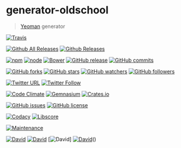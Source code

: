 # generator-oldschool

> [Yeoman](http://yeoman.io) generator

[![Travis](https://img.shields.io/travis/fluky/generator-oldschool.svg)]()

[![Github All Releases](https://img.shields.io/github/downloads/fluky/generator-oldschool/total.svg)]()
[![Github Releases](https://img.shields.io/github/downloads/fluky/generator-oldschool/latest/total.svg)]()

[![npm](https://img.shields.io/fluky/generator-oldschool/npm.svg)]()
[![node](https://img.shields.io/node/v/gh-badges.svg)]()
[![Bower](https://img.shields.io/bower/v/bootstrap.svg)]()
[![GitHub release](https://img.shields.io/github/release/qubyte/rubidium.svg)]()
[![GitHub commits](https://img.shields.io/github/commits-since/SubtitleEdit/subtitleedit/3.4.7.svg)]()

[![GitHub forks](https://img.shields.io/github/forks/badges/shields.svg?style=social&label=Fork)]()
[![GitHub stars](https://img.shields.io/github/stars/badges/shields.svg?style=social&label=Star)]()
[![GitHub watchers](https://img.shields.io/github/watchers/badges/shields.svg?style=social&label=Watch)]()
[![GitHub followers](https://img.shields.io/github/followers/espadrine.svg?style=social&label=Follow)]()

[![Twitter URL](https://img.shields.io/twitter/url/http/shields.io.svg?style=social)]()
[![Twitter Follow](https://img.shields.io/twitter/follow/shields_io.svg?style=social)]()

[![Code Climate](https://img.shields.io/codeclimate/github/kabisaict/flow.svg)]()
[![Gemnasium](https://img.shields.io/gemnasium/mathiasbynens/he.svg)]()
[![Crates.io](https://img.shields.io/crates/l/rustc-serialize.svg)]()

[![GitHub issues](https://img.shields.io/github/issues/badges/shields.svg)]()
[![GitHub license](https://img.shields.io/github/license/mashape/apistatus.svg)]()

[![Codacy](https://img.shields.io/codacy/e27821fb6289410b8f58338c7e0bc686.svg)]()
[![Libscore](https://img.shields.io/libscore/s/jQuery.svg)]()

[![Maintenance](https://img.shields.io/maintenance/yes/2016.svg)]()

[![David](https://img.shields.io/david/strongloop/express.svg)]()
[![David](https://img.shields.io/david/dev/strongloop/express.svg)]()
[![David](https://img.shields.io/david/optional/elnounch/byebye.svg)]
[![David](https://img.shields.io/david/peer/webcomponents/generator-element.svg)]()()
